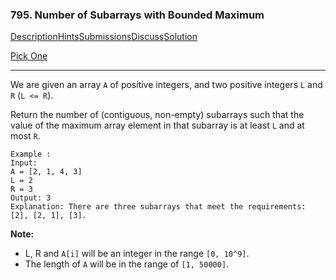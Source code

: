 ### 795. Number of Subarrays with Bounded Maximum

[Description](https://leetcode.com/problems/number-of-subarrays-with-bounded-maximum/description/)[Hints](https://leetcode.com/problems/number-of-subarrays-with-bounded-maximum/hints/)[Submissions](https://leetcode.com/problems/number-of-subarrays-with-bounded-maximum/submissions/)[Discuss](https://leetcode.com/problems/number-of-subarrays-with-bounded-maximum/discuss/)[Solution](https://leetcode.com/problems/number-of-subarrays-with-bounded-maximum/solution/)

[Pick One](https://leetcode.com/problems/random-one-question/)

------

We are given an array `A` of positive integers, and two positive integers `L` and `R` (`L <= R`).

Return the number of (contiguous, non-empty) subarrays such that the value of the maximum array element in that subarray is at least `L` and at most `R`.

```
Example :
Input: 
A = [2, 1, 4, 3]
L = 2
R = 3
Output: 3
Explanation: There are three subarrays that meet the requirements: [2], [2, 1], [3].
```

**Note:**

- L, R  and `A[i]` will be an integer in the range `[0, 10^9]`.
- The length of `A` will be in the range of `[1, 50000]`.